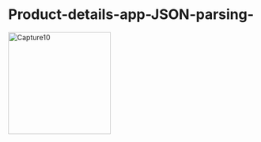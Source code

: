 # Product-details-app-JSON-parsing-
<img width="207" alt="Capture10" src="https://github.com/LeoMardy/Product-details-app-JSON-parsing-/assets/110097342/e0a0a337-649c-48ad-ab3e-76d0d47b3389">
